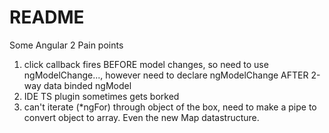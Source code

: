 # README

 Some Angular 2 Pain points

 1. click callback fires BEFORE model changes, so need to use ngModelChange..., however need to declare ngModelChange AFTER 2-way data binded ngModel
 2. IDE TS plugin sometimes gets borked
 3. can't iterate (*ngFor) through object of the box, need to make a pipe to convert object to array. Even the new Map datastructure.
